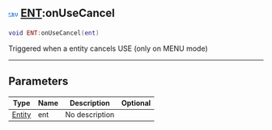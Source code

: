 ## ![server](../../.gitbook/assets/server.png) [ENT](./readme/ent.md):onUseCancel

```lua
void ENT:onUseCancel(ent)
```

Triggered when a entity cancels USE (only on MENU mode)

------
## Parameters

| Type   | Name | Description | Optional |
| ------ | ---- | ----------- | -------: |
| [Entity](./readme/entity.md) | ent | No description |  |

